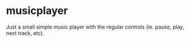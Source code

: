 # musicplayer
Just a small simple music player with the regular controls (ie. pause, play, next track, etc).

